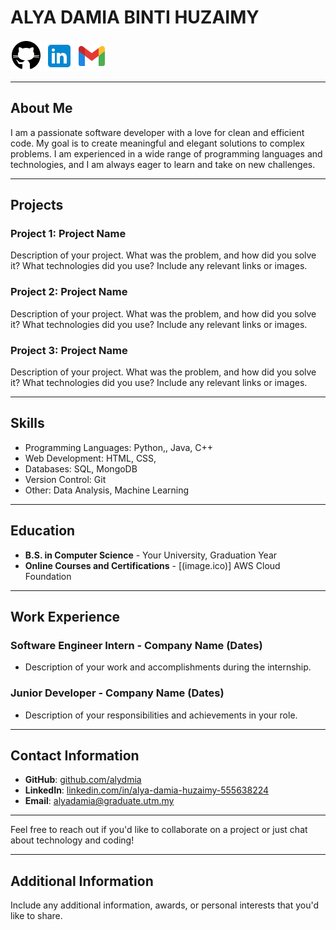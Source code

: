 # ALYA DAMIA BINTI HUZAIMY

[![GitHub Logo](icons8-github-50.png)](https://github.com/alydmia)
[![LinkedIn Logo](icons8-linkedin-48.png)](https://www.linkedin.com/in/alya-damia-huzaimy-555638224)
[![Email Logo](icons8-gmail-48.png)](mailto:alyadamia@graduate.utm.my)

---

## About Me

I am a passionate software developer with a love for clean and efficient code. My goal is to create meaningful and elegant solutions to complex problems. I am experienced in a wide range of programming languages and technologies, and I am always eager to learn and take on new challenges.

---

## Projects

### Project 1: Project Name

Description of your project. What was the problem, and how did you solve it? What technologies did you use? Include any relevant links or images.

### Project 2: Project Name

Description of your project. What was the problem, and how did you solve it? What technologies did you use? Include any relevant links or images.

### Project 3: Project Name

Description of your project. What was the problem, and how did you solve it? What technologies did you use? Include any relevant links or images.

---

## Skills

- Programming Languages: Python,, Java, C++
- Web Development: HTML, CSS,
- Databases: SQL, MongoDB
- Version Control: Git
- Other: Data Analysis, Machine Learning

---

## Education

- **B.S. in Computer Science** - Your University, Graduation Year
- **Online Courses and Certifications** - [(image.ico)] AWS Cloud Foundation

---

## Work Experience

### Software Engineer Intern - Company Name (Dates)

- Description of your work and accomplishments during the internship.

### Junior Developer - Company Name (Dates)

- Description of your responsibilities and achievements in your role.

---

## Contact Information

- **GitHub**: [github.com/alydmia](https://github.com/alydmia)
- **LinkedIn**: [linkedin.com/in/alya-damia-huzaimy-555638224](https://www.linkedin.com/in/alya-damia-huzaimy-555638224)
- **Email**: [alyadamia@graduate.utm.my](mailto:alyadamia@graduate.utm.my)

---

Feel free to reach out if you'd like to collaborate on a project or just chat about technology and coding!

---

## Additional Information

Include any additional information, awards, or personal interests that you'd like to share.

